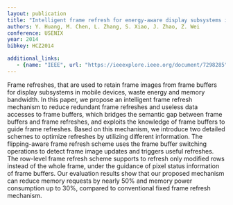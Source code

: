 ```yaml
---
layout: publication
title: "Intelligent frame refresh for energy-aware display subsystems in mobile devices"
authors: Y. Huang, M. Chen, L. Zhang, S. Xiao, J. Zhao, Z. Wei
conference: USENIX
year: 2014
bibkey: HCZ2014

additional_links:
   - {name: "IEEE", url: "https://ieeexplore.ieee.org/document/7298285"}
---
```

Frame refreshes, that are used to retain frame images from frame buffers for display subsystems in mobile devices, waste energy and memory bandwidth. In this paper, we propose an intelligent frame refresh mechanism to reduce redundant frame refreshes and useless data accesses to frame buffers, which bridges the semantic gap between frame buffers and frame refreshes, and exploits the knowledge of frame buffers to guide frame refreshes. Based on this mechanism, we introduce two detailed schemes to optimize refreshes by utilizing different information. The flipping-aware frame refresh scheme uses the frame buffer switching operations to detect frame image updates and triggers useful refreshes. The row-level frame refresh scheme supports to refresh only modified rows instead of the whole frame, under the guidance of pixel status information of frame buffers. Our evaluation results show that our proposed mechanism can reduce memory requests by nearly 50% and memory power consumption up to 30%, compared to conventional fixed frame refresh mechanism.
